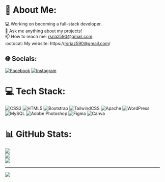 # 💫 About Me:
💻 Working on becoming a full-stack developer.<br>💬 Ask me anything about my projects!<br>📫 How to reach me: rsriaz590@gmail.com<br>:octocat: My website: https://rsriaz590@gmail.com/<br>


## 🌐 Socials:
[![Facebook](https://img.shields.io/badge/Facebook-%231877F2.svg?logo=Facebook&logoColor=white)](https://facebook.com/darkliferiaz) [![Instagram](https://img.shields.io/badge/Instagram-%23E4405F.svg?logo=Instagram&logoColor=white)](https://instagram.com/darkliferiaz) 

# 💻 Tech Stack:
![CSS3](https://img.shields.io/badge/css3-%231572B6.svg?style=for-the-badge&logo=css3&logoColor=white) ![HTML5](https://img.shields.io/badge/html5-%23E34F26.svg?style=for-the-badge&logo=html5&logoColor=white) ![Bootstrap](https://img.shields.io/badge/bootstrap-%238511FA.svg?style=for-the-badge&logo=bootstrap&logoColor=white) ![TailwindCSS](https://img.shields.io/badge/tailwindcss-%2338B2AC.svg?style=for-the-badge&logo=tailwind-css&logoColor=white) ![Apache](https://img.shields.io/badge/apache-%23D42029.svg?style=for-the-badge&logo=apache&logoColor=white) ![WordPress](https://img.shields.io/badge/WordPress-%23117AC9.svg?style=for-the-badge&logo=WordPress&logoColor=white) ![MySQL](https://img.shields.io/badge/mysql-4479A1.svg?style=for-the-badge&logo=mysql&logoColor=white) ![Adobe Photoshop](https://img.shields.io/badge/adobe%20photoshop-%2331A8FF.svg?style=for-the-badge&logo=adobe%20photoshop&logoColor=white) ![Figma](https://img.shields.io/badge/figma-%23F24E1E.svg?style=for-the-badge&logo=figma&logoColor=white) ![Canva](https://img.shields.io/badge/Canva-%2300C4CC.svg?style=for-the-badge&logo=Canva&logoColor=white)
# 📊 GitHub Stats:
![](https://github-readme-stats.vercel.app/api?username=Riaz-Dev&theme=dark&hide_border=false&include_all_commits=true&count_private=false)<br/>
![](https://github-readme-streak-stats.herokuapp.com/?user=Riaz-Dev&theme=dark&hide_border=false)<br/>
![](https://github-readme-stats.vercel.app/api/top-langs/?username=Riaz-Dev&theme=dark&hide_border=false&include_all_commits=true&count_private=false&layout=compact)

---
[![](https://visitcount.itsvg.in/api?id=Riaz-Dev&icon=0&color=0)](https://visitcount.itsvg.in)

<!-- Proudly created with GPRM ( https://gprm.itsvg.in ) -->
